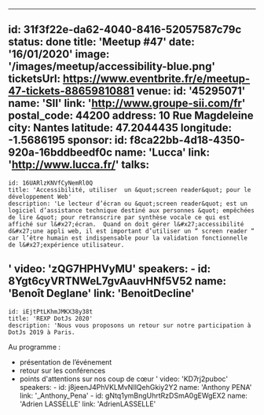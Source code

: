 ---
id: 31f3f22e-da62-4040-8416-52057587c79c
status: done
title: 'Meetup #47'
date: '16/01/2020'
image: '/images/meetup/accessibility-blue.png'
ticketsUrl: https://www.eventbrite.fr/e/meetup-47-tickets-88659810881
venue:
  id: '45295071'
  name: 'SII'
  link: 'http://www.groupe-sii.com/fr'
  postal_code: 44200
  address: 10 Rue Magdeleine
  city: Nantes
  latitude: 47.2044435
  longitude: -1.5686195
sponsor:
    id: f8ca22bb-4d18-4350-920a-16bddbeedf0c
    name: 'Lucca'
    link: 'http://www.lucca.fr/'
talks:
  -
    id: 16UARlzKNVfCyNemRl0Q
    title: 'Accessibilité, utiliser  un &quot;screen reader&quot; pour le développement Web'
    description: 'Le lecteur d’écran ou &quot;screen reader&quot; est un logiciel d’assistance technique destiné aux personnes &quot; empêchées de lire &quot; pour retranscrire par synthèse vocale ce qui est affiché sur l&#x27;écran.  Quand on doit gérer l&#x27;accessibilité d&#x27;une appli web, il est important d’utiliser un “ screen reader “ car l’être humain est indispensable pour la validation fonctionnelle de l&#x27;expérience utilisateur.
'
    video: 'zQG7HPHVyMU'
    speakers:
      -
          id: 8Ygt6cyVRTNWeL7gvAauvHNf5V52
          name: 'Benoît Deglane'
          link: 'BenoitDecline'
  -
    id: iEjtPtLKhmJMKX38y38t
    title: 'REXP DotJs 2020'
    description: 'Nous vous proposons un retour sur notre participation à DotJs 2019 à Paris.
Au programme :
* présentation de l’événement
* retour sur les conférences
* points d&#x27;attentions sur nos coup de cœur
'
    video: 'KD7rj2puboc'
    speakers:
      -
          id: j8jeenJ4PhVKLMvNIlQehGkiy2Y2
          name: 'Anthony PENA'
          link: '_Anthony_Pena'
      -
          id: gNtq1ymBngUhrtRzDSmA0gEWgEX2
          name: 'Adrien LASSELLE'
          link: 'AdrienLASSELLE'
